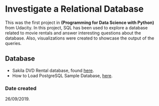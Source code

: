 # Investigate a Relational Database
This was the first project in **(Programming for Data Science with Python)** from Udacity. In this project, SQL has been used to explore a database related to movie rentals and answer interesting questions about the database. Also, visualizations were created to showcase the output of the queries.

## Database
- Sakila DVD Rental database, found [here](https://www.postgresqltutorial.com/postgresql-sample-database/).
- How to Load PostgreSQL Sample Database, [here](https://www.postgresqltutorial.com/load-postgresql-sample-database/).


### Date created
26/09/2019.
